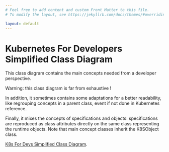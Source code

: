 ```yaml
---
# Feel free to add content and custom Front Matter to this file.
# To modify the layout, see https://jekyllrb.com/docs/themes/#overriding-theme-defaults

layout: default
---
```


# Kubernetes For Developers Simplified Class Diagram

This class diagram contains the main concepts needed from a developer perspective.

Warning: this class diagram is far from exhaustive !

In addition, it sometimes contains some adaptations for a better readability, like regrouping concepts in a parent class, event if not done in Kubernetes reference.

Finally, it mixes the concepts of specifications and objects: specifications are reproduced as class attributes directly on the same class representing the runtime objects. Note that main concept classes inherit the K8SObject class.

[K8s For Devs Simplified Class Diagram](./k8s-for-devs-simplified.svg).